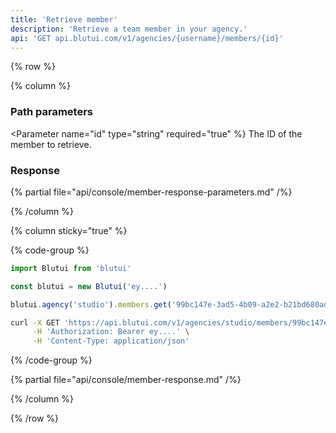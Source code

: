 ```yaml
---
title: 'Retrieve member'
description: 'Retrieve a team member in your agency.'
api: 'GET api.blutui.com/v1/agencies/{username}/members/{id}'
---
```


{% row %}

{% column %}
### Path parameters

<Parameter name="id" type="string" required="true" %}
The ID of the member to retrieve.
</Parameter>

### Response

{% partial file="api/console/member-response-parameters.md" /%}

{% /column %}

{% column sticky="true" %}

{% code-group %}

```ts {% process=false filename="Node.js" %}
import Blutui from 'blutui'

const blutui = new Blutui('ey....')

blutui.agency('studio').members.get('99bc147e-3ad5-4b09-a2e2-b21bd680ad05')
```

```bash {% process=false filename="cURL" %}
curl -X GET 'https://api.blutui.com/v1/agencies/studio/members/99bc147e-3ad5-4b09-a2e2-b21bd680ad05' \
     -H 'Authorization: Bearer ey....' \
     -H 'Content-Type: application/json'
```

{% /code-group %}

{% partial file="api/console/member-response.md" /%}

{% /column %}

{% /row %}
